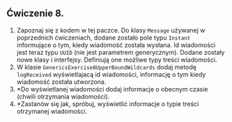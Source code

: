 ## Ćwiczenie 8.
1. Zapoznaj się z kodem w tej paczce.
Do klasy `Message` używanej w poprzednich ćwiczeniach, dodane zostało pole typu `Instant`
informujące o tym, kiedy wiadomość została wysłana. 
Id wiadomości jest teraz typu `UUID` (nie jest parametrem generycznym).
Dodane zostały nowe klasy i interfejsy. Definiują one możliwe typy treści wiadomości.
2. W klasie `GenericsExercise8UpperBoundWildcards` dodaj metodę `logReceived` 
wyświetlajacą id wiadomości, informację o tym kiedy wiadomość została utworzona.
3. *Do wyświetlanej wiadomości dodaj informacje o obecnym czasie (chwili otrzymania wiadomości).
4. *Zastanów się jak, spróbuj, wyświetlić informacje o typie treści otrzymanej wiadomości.